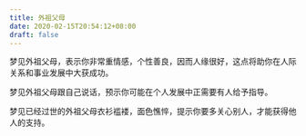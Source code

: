 ```yaml
---
title: 外祖父母
date: 2020-02-15T20:54:12+08:00
draft: false
---
```


梦见外祖父母，表示你非常重情感，个性善良，因而人缘很好，这点将助你在人际关系和事业发展中大获成功。

梦见外祖父母跟自己说话，预示你可能在个人发展中正需要有人给予指导。

梦见已经过世的外祖父母衣衫褴褛，面色憔悴，提示你要多关心别人，才能获得他人的支持。

